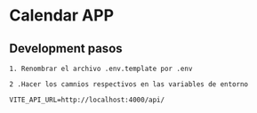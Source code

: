 # Calendar APP


## Development pasos

    1. Renombrar el archivo .env.template por .env
    
    2 .Hacer los camnios respectivos en las variables de entorno

````
VITE_API_URL=http://localhost:4000/api/

````